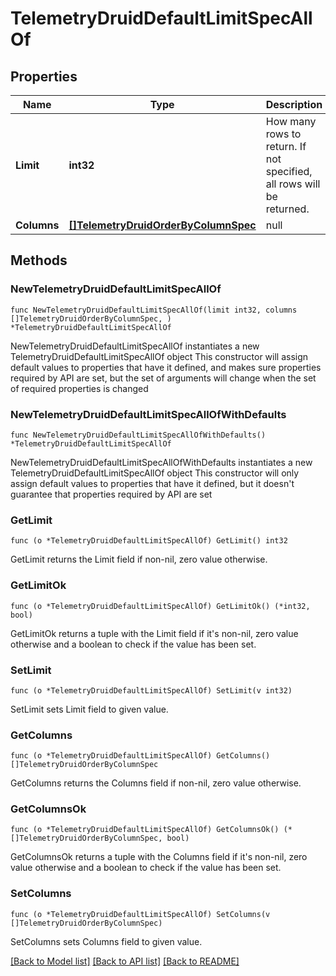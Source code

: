 # TelemetryDruidDefaultLimitSpecAllOf

## Properties

Name | Type | Description | Notes
------------ | ------------- | ------------- | -------------
**Limit** | **int32** | How many rows to return. If not specified, all rows will be returned. | 
**Columns** | [**[]TelemetryDruidOrderByColumnSpec**](TelemetryDruidOrderByColumnSpec.md) | null | 

## Methods

### NewTelemetryDruidDefaultLimitSpecAllOf

`func NewTelemetryDruidDefaultLimitSpecAllOf(limit int32, columns []TelemetryDruidOrderByColumnSpec, ) *TelemetryDruidDefaultLimitSpecAllOf`

NewTelemetryDruidDefaultLimitSpecAllOf instantiates a new TelemetryDruidDefaultLimitSpecAllOf object
This constructor will assign default values to properties that have it defined,
and makes sure properties required by API are set, but the set of arguments
will change when the set of required properties is changed

### NewTelemetryDruidDefaultLimitSpecAllOfWithDefaults

`func NewTelemetryDruidDefaultLimitSpecAllOfWithDefaults() *TelemetryDruidDefaultLimitSpecAllOf`

NewTelemetryDruidDefaultLimitSpecAllOfWithDefaults instantiates a new TelemetryDruidDefaultLimitSpecAllOf object
This constructor will only assign default values to properties that have it defined,
but it doesn't guarantee that properties required by API are set

### GetLimit

`func (o *TelemetryDruidDefaultLimitSpecAllOf) GetLimit() int32`

GetLimit returns the Limit field if non-nil, zero value otherwise.

### GetLimitOk

`func (o *TelemetryDruidDefaultLimitSpecAllOf) GetLimitOk() (*int32, bool)`

GetLimitOk returns a tuple with the Limit field if it's non-nil, zero value otherwise
and a boolean to check if the value has been set.

### SetLimit

`func (o *TelemetryDruidDefaultLimitSpecAllOf) SetLimit(v int32)`

SetLimit sets Limit field to given value.


### GetColumns

`func (o *TelemetryDruidDefaultLimitSpecAllOf) GetColumns() []TelemetryDruidOrderByColumnSpec`

GetColumns returns the Columns field if non-nil, zero value otherwise.

### GetColumnsOk

`func (o *TelemetryDruidDefaultLimitSpecAllOf) GetColumnsOk() (*[]TelemetryDruidOrderByColumnSpec, bool)`

GetColumnsOk returns a tuple with the Columns field if it's non-nil, zero value otherwise
and a boolean to check if the value has been set.

### SetColumns

`func (o *TelemetryDruidDefaultLimitSpecAllOf) SetColumns(v []TelemetryDruidOrderByColumnSpec)`

SetColumns sets Columns field to given value.



[[Back to Model list]](../README.md#documentation-for-models) [[Back to API list]](../README.md#documentation-for-api-endpoints) [[Back to README]](../README.md)


